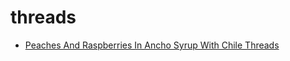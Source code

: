 # threads

 * [Peaches And Raspberries In Ancho Syrup With Chile Threads](../../index/p/peaches-and-raspberries-in-ancho-syrup-with-chile-threads-232512.json)
